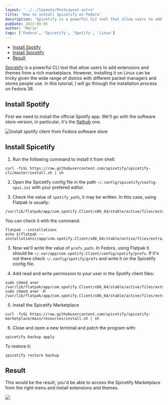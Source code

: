 ```yaml
---
layout: '../../layouts/PostLayout.astro'
title: 'How to install Spicetify on Fedora'
description: 'Spicetify is a powerful CLI tool that allow users to add extensions and themes from a rich marketplace. However, installing it on Linux can be tricky given the wide range of distros with different packet managers and stores people use. In this tutorial, I will go through the installation process on Fedora 38.'
pubDate: 2023-08-05
author: 'Mario'
tags: ['Fedora', 'Spicetify', 'Spotify', 'Linux']
---
```


<aside class="table-of-contents">

- [Install Spotify](#install-spotify)
- [Install Spicetify](#install-spicetify)
- [Result](#result)

</aside>

<article class="post-content">

<section>


[Spicetify](https://spicetify.app/) is a powerful CLI tool that allow users to add extensions and themes from a rich marketplace. However, installing it on Linux can be tricky given the wide range of distros with different packet managers and stores people use. In this tutorial, I will go through the installation process on Fedora 38.


</section>

<section>

## Install Spotify

First we need to install the official Spotify app. We'll go with the software store version, in particular, it's the [flathub](https://flathub.org/) one.

![Install spotify client from Fedora software store](/Blog/posts-img/install-spicetify/software-client.webp)

</section>


<section>

## Install Spicetify

1. Run the following command to install it from shell:
```shell
curl -fsSL https://raw.githubusercontent.com/spicetify/spicetify-cli/master/install.sh | sh
```

2. Open the Spicetify config file in the path `~/.config/spicetify/config-xpui.ini` with your prefered editor.

3. Check the value of `spotify_path`, it may be written. In this case, using Flatpak is usually:
```
/var/lib/flatpak/app/com.spotify.Client/x86_64/stable/active/files/extra/share/spotify/
```

You can check it with the command:

```shell
flatpak --installations
echo $(flatpak --installations)/app/com.spotify.Client/x86_64/stable/active/files/extra/share/spotify/
```

3. Now we'll write the value of `prefs_path`. In Fedora, using Flatpak it should be `~/.var/app/com.spotify.Client/config/spotify/prefs`. If it's not there check `~/.config/spotify/prefs` and write it on the Spicetify config file.

4. Add read and write permission to your user in the Spotify client files:
```shell
sudo chmod a+wr /var/lib/flatpak/app/com.spotify.Client/x86_64/stable/active/files/extra/share/spotify
sudo chmod a+wr -R /var/lib/flatpak/app/com.spotify.Client/x86_64/stable/active/files/extra/share/spotify/Apps
```

5. Install the Spicetify Marketplace
```shell
curl -fsSL https://raw.githubusercontent.com/spicetify/spicetify-marketplace/main/resources/install.sh | sh
```

6. Close and open a new terminal and patch the program with:
```shell
spicetify backup apply
```

To restore it:
```shell
spicetify restore backup
```

</section>


<section>

## Result

This would be the result, you'd be able to access the Spicetify Marketplace from the right menu and install extensions and themes.

![](/Blog/posts-img/install-spicetify/result.webp)

</section>

</article>